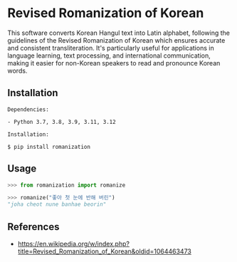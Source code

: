 # Revised Romanization of Korean

This software converts Korean Hangul text into Latin alphabet, following the guidelines of the Revised Romanization of Korean which ensures accurate and consistent transliteration. It's particularly useful for applications in language learning, text processing, and international communication, making it easier for non-Korean speakers to read and pronounce Korean words.

## Installation

```
Dependencies:

- Python 3.7, 3.8, 3.9, 3.11, 3.12

Installation:

$ pip install romanization
```

## Usage

```python
>>> from romanization import romanize

>>> romanize("좋아 첫 눈에 반해 버린")
"joha cheot nune banhae beorin"
```

## References

- https://en.wikipedia.org/w/index.php?title=Revised_Romanization_of_Korean&oldid=1064463473
